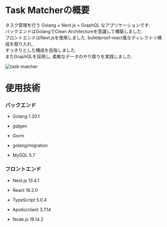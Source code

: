 # Task Matcherの概要

タスク管理を行う
Golang × Next.js × GraphQL なアプリケーションです.
<br>
バックエンドはGolangでClean Architectureを意識して構築しました.
<br>
フロントエンドはNext.jsを使用しました. bulletproof-react風なディレクトリ構成を取り入れ,
<br>
すっきりとした構成を目指しました.
<br>
またGraphQLを採用し, 柔軟なデータのやり取りを実践しました.

![task-matcher](https://github.com/kenty51107/task-matcher/assets/109674750/25ba57a7-ef3c-4a50-85c6-5220e5a7b143)


# 使用技術

### バックエンド

- Golang 1.20.1
	
- gqlgen

- Gorm

- golang/migration
	
- MySQL 5.7
	
### フロントエンド
	
- Next.js 13.4.1
	
- React 18.2.0

- TypeScript 5.0.4

- Apollo/client 3.7.14

- Node.js 18.14.2
 
